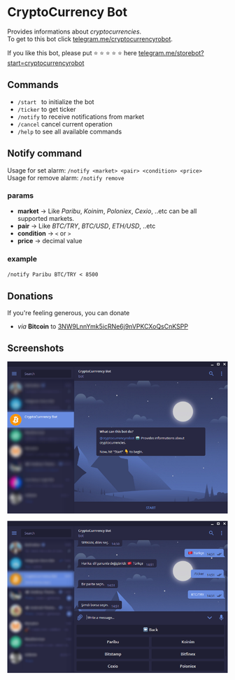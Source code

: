
# CryptoCurrency Bot

Provides informations about *cryptocurrencies*. </br>
To get to this bot click [telegram.me/cryptocurrencyrobot][bot-url].

If you like this bot, please put :star: :star: :star: :star: :star: here [telegram.me/storebot?start=cryptocurrencyrobot](https://telegram.me/storebot?start=cryptocurrencyrobot)

## Commands

- `/start ` to initialize the bot
- `/ticker` to get ticker
- `/notify` to receive notifications from market
- `/cancel` cancel current operation
- `/help` to see all available commands

## Notify command

Usage for set alarm: `/notify <market> <pair> <condition> <price>` </br>
Usage for remove alarm: `/notify remove`

### params
- **market** -> Like *Paribu*, *Koinim*, *Poloniex*, *Cexio*, ..etc can be all supported markets.
- **pair** -> Like *BTC/TRY*, *BTC/USD*, *ETH/USD*, ..etc
- **condition** -> `<` or `>`
- **price** -> decimal value
### example
`/notify Paribu BTC/TRY < 8500`

## Donations 
If you're feeling generous, you can donate
- *via* **Bitcoin** to [3NW9LnnYmk5icRNe6j9nVPKCXoQsCnKSPP][btc-addr] 

## Screenshots

![screenshot1](screenshots/bot.png)

![screenshot2](screenshots/bot2.png)

[bot-url]: <https://telegram.me/cryptocurrencyrobot>
[btc-addr]: <https://blockchain.info/address/3NW9LnnYmk5icRNe6j9nVPKCXoQsCnKSPP>
